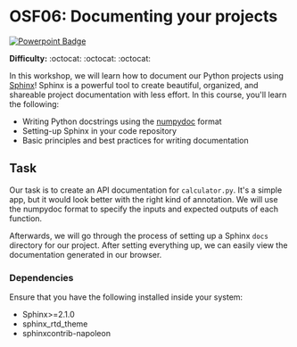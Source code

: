 # OSF06: Documenting your projects

[![Powerpoint Badge](https://img.shields.io/badge/view-deck-blue.svg)](https://storage.googleapis.com/tm-osf/decks/latest/OSF06_Documenting-your-projects.pdf)

**Difficulty:** :octocat: :octocat: :octocat:

In this workshop, we will learn how to document our Python projects using
[Sphinx](https://sphinx-doc.org)! Sphinx is a powerful tool to create
beautiful, organized, and shareable project documentation with less effort.
In this course, you'll learn the following:

* Writing Python docstrings using the [numpydoc](https://numpydoc.readthedocs.io/en/latest/format.html) format
* Setting-up Sphinx in your code repository
* Basic principles and best practices for writing documentation

## Task

Our task is to create an API documentation for `calculator.py`. It's a simple
app, but it would look better with the right kind of annotation. We will use
the numpydoc format to specify the inputs and expected outputs of each
function.

Afterwards, we will go through the process of setting up a Sphinx `docs`
directory for our project. After setting everything up, we can easily view the
documentation generated in our browser.

### Dependencies

Ensure that you have the following installed inside your system:
- Sphinx>=2.1.0
- sphinx_rtd_theme
- sphinxcontrib-napoleon
